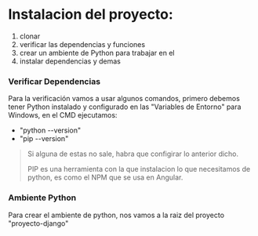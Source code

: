 # Instalacion del proyecto:
1. clonar
2. verificar las dependencias y funciones
3. crear un ambiente de Python para trabajar en el
4. instalar dependencias y demas

### Verificar Dependencias
Para la verificación vamos a usar algunos comandos, primero debemos tener Python instalado y configurado en las "Variables de Entorno" para Windows, en el CMD ejecutamos:
- "python --version"
- "pip --version"

>Si alguna de estas no sale, habra que configirar lo anterior dicho.
>
>PIP es una herramienta con la que instalacion lo que necesitamos de python, es como el NPM que se usa en Angular.

### Ambiente Python
Para crear el ambiente de python, nos vamos a la raiz del proyecto "proyecto-django" 


